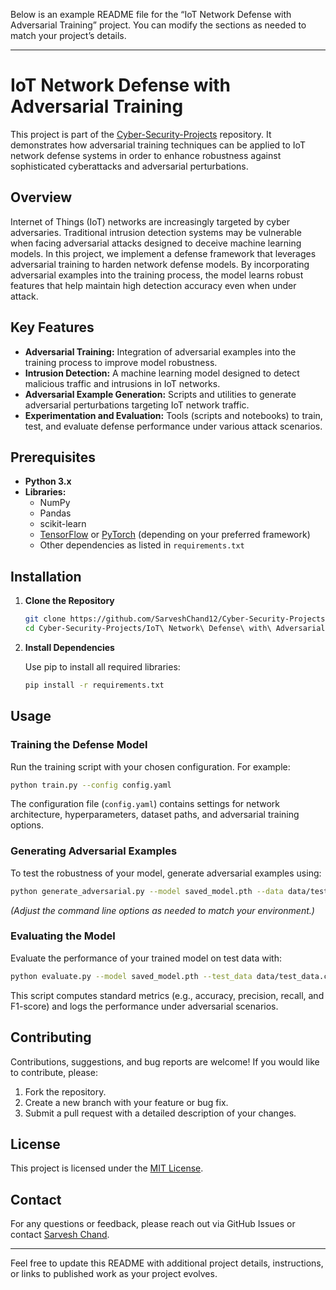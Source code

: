 Below is an example README file for the “IoT Network Defense with Adversarial Training” project. You can modify the sections as needed to match your project’s details.

---

# IoT Network Defense with Adversarial Training

This project is part of the [Cyber-Security-Projects](https://github.com/SarveshChand12/Cyber-Security-Projects) repository. It demonstrates how adversarial training techniques can be applied to IoT network defense systems in order to enhance robustness against sophisticated cyberattacks and adversarial perturbations.

## Overview

Internet of Things (IoT) networks are increasingly targeted by cyber adversaries. Traditional intrusion detection systems may be vulnerable when facing adversarial attacks designed to deceive machine learning models. In this project, we implement a defense framework that leverages adversarial training to harden network defense models. By incorporating adversarial examples into the training process, the model learns robust features that help maintain high detection accuracy even when under attack.

## Key Features

- **Adversarial Training:** Integration of adversarial examples into the training process to improve model robustness.
- **Intrusion Detection:** A machine learning model designed to detect malicious traffic and intrusions in IoT networks.
- **Adversarial Example Generation:** Scripts and utilities to generate adversarial perturbations targeting IoT network traffic.
- **Experimentation and Evaluation:** Tools (scripts and notebooks) to train, test, and evaluate defense performance under various attack scenarios.

## Prerequisites

- **Python 3.x**  
- **Libraries:**  
  - NumPy  
  - Pandas  
  - scikit-learn  
  - [TensorFlow](https://www.tensorflow.org/) or [PyTorch](https://pytorch.org/) (depending on your preferred framework)  
  - Other dependencies as listed in `requirements.txt`

## Installation

1. **Clone the Repository**

   ```bash
   git clone https://github.com/SarveshChand12/Cyber-Security-Projects.git
   cd Cyber-Security-Projects/IoT\ Network\ Defense\ with\ Adversarial\ Training
   ```

2. **Install Dependencies**

   Use pip to install all required libraries:

   ```bash
   pip install -r requirements.txt
   ```

## Usage

### Training the Defense Model

Run the training script with your chosen configuration. For example:

```bash
python train.py --config config.yaml
```

The configuration file (`config.yaml`) contains settings for network architecture, hyperparameters, dataset paths, and adversarial training options.

### Generating Adversarial Examples

To test the robustness of your model, generate adversarial examples using:

```bash
python generate_adversarial.py --model saved_model.pth --data data/test_data.csv
```

*(Adjust the command line options as needed to match your environment.)*

### Evaluating the Model

Evaluate the performance of your trained model on test data with:

```bash
python evaluate.py --model saved_model.pth --test_data data/test_data.csv
```

This script computes standard metrics (e.g., accuracy, precision, recall, and F1-score) and logs the performance under adversarial scenarios.


## Contributing

Contributions, suggestions, and bug reports are welcome! If you would like to contribute, please:

1. Fork the repository.
2. Create a new branch with your feature or bug fix.
3. Submit a pull request with a detailed description of your changes.

## License

This project is licensed under the [MIT License](LICENSE).

## Contact

For any questions or feedback, please reach out via GitHub Issues or contact [Sarvesh Chand](https://github.com/SarveshChand12).

---

Feel free to update this README with additional project details, instructions, or links to published work as your project evolves.